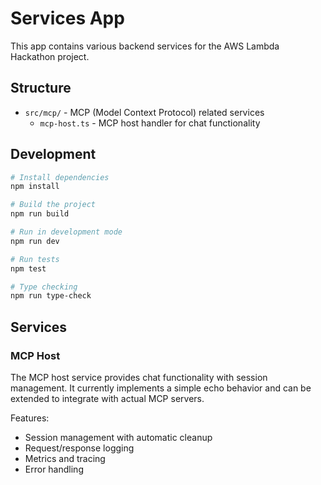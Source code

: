 # Services App

This app contains various backend services for the AWS Lambda Hackathon project.

## Structure

- `src/mcp/` - MCP (Model Context Protocol) related services
  - `mcp-host.ts` - MCP host handler for chat functionality

## Development

```bash
# Install dependencies
npm install

# Build the project
npm run build

# Run in development mode
npm run dev

# Run tests
npm test

# Type checking
npm run type-check
```

## Services

### MCP Host

The MCP host service provides chat functionality with session management. It currently implements a simple echo behavior and can be extended to integrate with actual MCP servers.

Features:

- Session management with automatic cleanup
- Request/response logging
- Metrics and tracing
- Error handling
